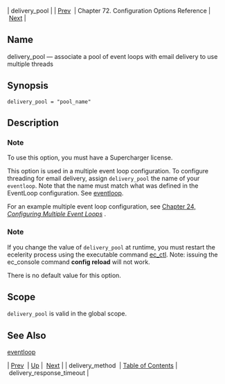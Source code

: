 | delivery_pool |
| [Prev](conf.ref.delivery_method)  | Chapter 72. Configuration Options Reference |  [Next](conf.ref.delivery_response_timeout) |

<a name="config.ref.delivery_pool"></a>
## Name

delivery_pool — associate a pool of event loops with email delivery to use multiple threads

## Synopsis

`delivery_pool = "pool_name"`

<a name="idp24306864"></a>
## Description

### Note

To use this option, you must have a Supercharger license.

This option is used in a multiple event loop configuration. To configure threading for email delivery, assign `delivery_pool` the name of your `eventloop`. Note that the name must match what was defined in the EventLoop configuration. See [eventloop](config.ref.eventloop "eventloop").

For an example multiple event loop configuration, see [Chapter 24, *Configuring Multiple Event Loops*](multi_event_loops "Chapter 24. Configuring Multiple Event Loops") .

### Note

If you change the value of `delivery_pool` at runtime, you must restart the ecelerity process using the executable command [ec_ctl](executable.ec_ctl "ec_ctl"). Note: issuing the ec_console command **config reload**        will not work.

There is no default value for this option.

<a name="idp24315312"></a>
## Scope

`delivery_pool` is valid in the global scope.

<a name="idp24317120"></a>
## See Also

[eventloop](config.ref.eventloop "eventloop")

| [Prev](conf.ref.delivery_method)  | [Up](config.options.ref) |  [Next](conf.ref.delivery_response_timeout) |
| delivery_method  | [Table of Contents](index) |  delivery_response_timeout |

